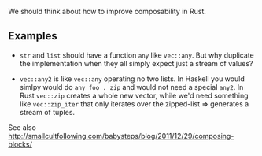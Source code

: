 We should think about how to improve composability in Rust.

## Examples
* ```str``` and ```list``` should have a function ```any``` like ```vec::any```.
But why duplicate the implementation when they all simply expect just a stream of values?

* ```vec::any2``` is like ```vec::any``` operating no two lists. In Haskell you would simlpy would do ```any foo . zip``` and would not need a special ```any2```.
In Rust ```vec::zip``` creates a whole new vector, while we'd need something like ```vec::zip_iter``` that only iterates over the zipped-list => generates a stream of tuples.


See also http://smallcultfollowing.com/babysteps/blog/2011/12/29/composing-blocks/